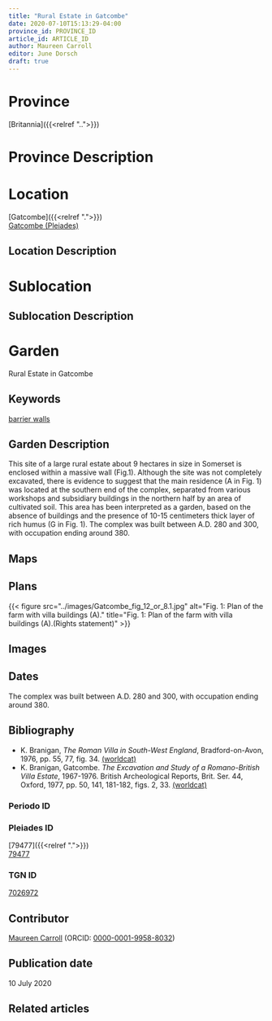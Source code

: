 ```yaml
---
title: "Rural Estate in Gatcombe"
date: 2020-07-10T15:13:29-04:00
province_id: PROVINCE_ID
article_id: ARTICLE_ID
author: Maureen Carroll
editor: June Dorsch
draft: true
---
```


# Province

[Britannia]({{<relref "..">}})  

# Province Description


# Location

[Gatcombe]({{<relref ".">}}) \
[Gatcombe (Pleiades)](https://pleiades.stoa.org/places/79477)

## Location Description

<!-- LEAVE THIS BLANK FOR NOW -->

# Sublocation

<!--
[AREA WITHIN LOCATION, LIKE “PALATINE HILL”](GEOREFERENCE LINK)
A sublocation is any area larger than an individual garden, but located within a location. I would always try to include a link to a controlled vocabulary here if possible. This ID may well be different from the Garden ID, e.g., Pompeii versus a Garden in one of the houses which has its own Pleiades ID.
-->

## Sublocation Description

<!-- DESCRIPTION -->

# Garden

Rural Estate in Gatcombe

## Keywords

[barrier walls](http://vocab.getty.edu/page/aat/300419302)

## Garden Description

This site of a large rural estate about 9 hectares in size in Somerset is enclosed within a massive wall (Fig.1). Although the site was not completely excavated, there is evidence to suggest that the main residence (A in Fig. 1) was located at the southern end of the complex, separated from various workshops and subsidiary buildings in the northern half by an area of cultivated soil. This area has been interpreted as a garden, based on the absence of buildings and the presence of 10-15 centimeters thick layer of rich humus (G in Fig. 1). The complex was built between A.D. 280 and 300, with occupation ending around 380.

## Maps

<!--
{{< figure src="IMG_URL" alt="ALT_TEXT" title="CAPTION" >}}
-->

## Plans

{{< figure src="../images/Gatcombe_fig_12_or_8.1.jpg" alt="Fig. 1: Plan of the farm with villa buildings (A)." title="Fig. 1: Plan of the farm with villa buildings (A).(Rights statement)" >}}

## Images

<!--
{{< figure src="IMG_URL" alt="ALT_TEXT" title="CAPTION" >}}
-->

## Dates

The complex was built between A.D. 280 and 300, with occupation ending around 380.

## Bibliography

* K. Branigan, *The Roman Villa in South-West England*, Bradford-on-Avon, 1976, pp. 55, 77, fig. 34. [(worldcat)](http://www.worldcat.org/oclc/928084211)
* K. Branigan, Gatcombe. *The Excavation and Study of a Romano-British Villa Estate*, 1967-1976. British Archeological Reports, Brit. Ser. 44, Oxford, 1977, pp. 50, 141, 181-182, figs. 2, 33. [(worldcat)](http://www.worldcat.org/oclc/823036601)

### Periodo ID

<!-- [PERIODO_ID](https://pleiades.stoa.org/places/PLEIADES_ID) -->

### Pleiades ID

[79477]({{<relref ".">}}) \
[79477](https://pleiades.stoa.org/places/79477)

### TGN ID

[7026972](http://vocab.getty.edu/page/tgn/7026972)

## Contributor

[Maureen Carroll](https://www.sheffield.ac.uk/archaeology/our-people/academic-staff/maureen-carroll) (ORCID: [0000-0001-9958-8032](https://orcid.org/0000-0001-9958-8032))

## Publication date

10 July 2020

## Related articles

<!-- Links to other related articles. Leave blank for now -->
